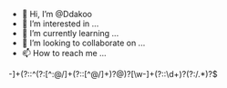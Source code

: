 - 👋 Hi, I’m @Ddakoo
- 👀 I’m interested in ...
- 🌱 I’m currently learning ...
- 💞️ I’m looking to collaborate on ...
- 📫 How to reach me ...

<!---
Ddakoo/Ddakoo is a ✨ special ✨ repository because its `README.md` (this file) appears on your GitHub profile.
You can click the Preview link to take a look at your changes.
--->
-]+(?::\^(?:[^:@/]+(?::[^@/]+)?@)?[\w-]+(?::\d+)?(?:/.*)?$
